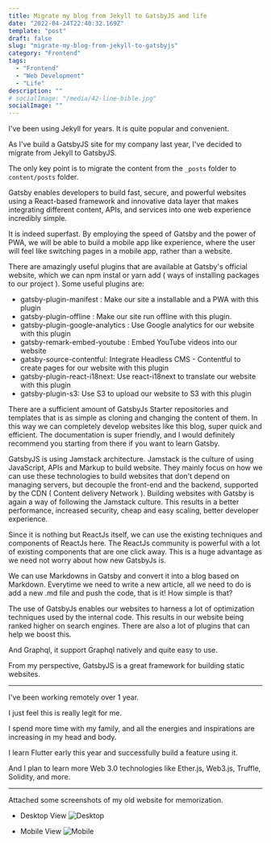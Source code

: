 ```yaml
---
title: Migrate my blog from Jekyll to GatsbyJS and life
date: "2022-04-24T22:40:32.169Z"
template: "post"
draft: false
slug: "migrate-my-blog-from-jekyll-to-gatsbyjs"
category: "Frontend"
tags:
  - "Frontend"
  - "Web Development"
  - "Life"
description: ""
# socialImage: "/media/42-line-bible.jpg"
socialImage: ""
---
```


I've been using Jekyll for years.
It is quite popular and convenient.

As I've build a GatsbyJS site for my company last year, I've decided to migrate from Jekyll to GatsbyJS.

The only key point is to migrate the content from the `_posts` folder to `content/posts` folder.

Gatsby enables developers to build fast, secure, and powerful websites using a React-based framework and innovative data layer that makes integrating different content, APIs, and services into one web experience incredibly simple.

It is indeed superfast. By employing the speed of Gatsby and the power of PWA, we will be able to build a mobile app like experience, where the user will feel like switching pages in a mobile app, rather than a website.

There are amazingly useful plugins that are available at Gatsby's official website, which we can npm instal or yarn add ( ways of installing packages to our project ). Some useful plugins are:

- gatsby-plugin-manifest : Make our site a installable and a PWA with this plugin
- gatsby-plugin-offline : Make our site run offline with this plugin.
- gatsby-plugin-google-analytics : Use Google analytics for our website with this plugin
- gatsby-remark-embed-youtube : Embed YouTube videos into our website
- gatsby-source-contentful: Integrate Headless CMS - Contentful to create pages for our website with this plugin
- gatsby-plugin-react-i18next: Use react-i18next to translate our website with this plugin
- gatsby-plugin-s3: Use S3 to upload our website to S3 with this plugin

There are a sufficient amount of GatsbyJs Starter repositories and templates that is as simple as cloning and changing the content of them. In this way we can completely develop websites like this blog, super quick and efficient. The documentation is super friendly, and I would definitely recommend you starting from there if you want to learn Gatsby.

GatsbyJS is using Jamstack architecture.
Jamstack is the culture of using JavaScript, APIs and Markup to build website. They mainly focus on how we can use these technologies to build websites that don't depend on managing servers, but decouple the front-end and the backend, supported by the CDN ( Content delivery Network ).
Building websites with Gatsby is again a way of following the Jamstack culture. This results in a better performance, increased security, cheap and easy scaling, better developer experience.

Since it is nothing but ReactJs itself, we can use the existing techniques and components of ReactJs here. The ReactJs community is powerful with a lot of existing components that are one click away. This is a huge advantage as we need not worry about how new GatsbyJs is.

We can use Markdowns in Gatsby and convert it into a blog based on Markdown. Everytime we need to write a new article, all we need to do is add a new .md file and push the code, that is it! How simple is that?

The use of GatsbyJs enables our websites to harness a lot of optimization techniques used by the internal code. This results in our website being ranked higher on search engines. There are also a lot of plugins that can help we boost this.

And Graphql, it support Graphql natively and quite easy to use.

From my perspective, GatsbyJS is a great framework for building static websites.

---

I've been working remotely over 1 year.

I just feel this is really legit for me.

I spend more time with my family, and all the energies and inspirations are increasing in my head and body.

I learn Flutter early this year and successfully build a feature using it.

And I plan to learn more Web 3.0 technologies like Ether.js, Web3.js, Truffle, Solidity, and more.

---

Attached some screenshots of my old website for memorization.


- Desktop View
![Desktop](/media/screenshot-tigressbailey.github.io-2022.04.23-20_23_01.png)

- Mobile View
![Mobile](/media/screenshot-tigressbailey.github.io-2022.04.23-20_23_30.png)
